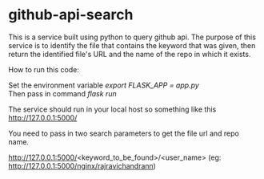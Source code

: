 # github-api-search

This is a service built using python to query github api. The purpose of this service is to identify the file that contains the keyword that was given, then return the identified file's URL and the name of the repo in which it exists.

How to run this code:

Set the environment variable <i>export FLASK_APP = app.py</i><br>
Then pass in command <i>flask run</i>

The service should run in your local host so something like this http://127.0.0.1:5000/

You need to pass in two search parameters to get the file url and repo name.


http://127.0.0.1:5000/<keyword_to_be_found>/<user_name>  (eg: http://127.0.0.1:5000/nginx/rajravichandrann)

